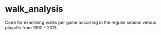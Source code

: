 walk_analysis
=============

Code for examining walks per game occurring in the regular season versus playoffs from 1990 - 2013.
